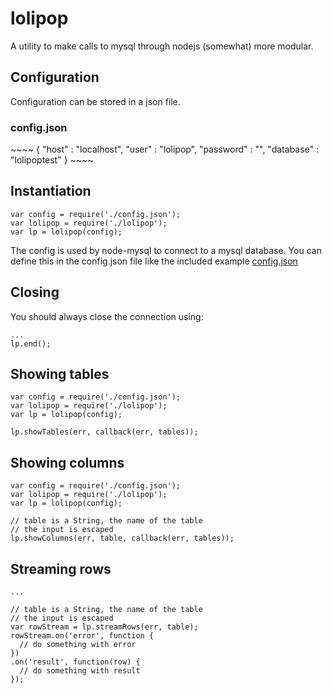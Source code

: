 lolipop
=======

A utility to make calls to mysql through nodejs (somewhat) more modular.

Configuration
-------------

Configuration can be stored in a json file.

<h3>config.json</h3>
~~~~
{
  "host" : "localhost",
  "user" :  "lolipop",
  "password" :  "",
  "database" : "lolipoptest"
}
~~~~

Instantiation
-------------

~~~~
var config = require('./config.json');
var lolipop = require('./lolipop');
var lp = lolipop(config);
~~~~


The config is used by node-mysql to connect to a mysql database.
You can define this in the config.json file
like the included example [config.json](./config.json)


Closing
-------

You should always close the connection using:
~~~~
...
lp.end();
~~~~


Showing tables
--------------

~~~~
var config = require('./config.json');
var lolipop = require('./lolipop');
var lp = lolipop(config);

lp.showTables(err, callback(err, tables));
~~~~

Showing columns
--------------

~~~~
var config = require('./config.json');
var lolipop = require('./lolipop');
var lp = lolipop(config);

// table is a String, the name of the table
// the input is escaped
lp.showColumns(err, table, callback(err, tables));
~~~~

Streaming rows
--------------

~~~~
...

// table is a String, the name of the table
// the input is escaped
var rowStream = lp.streamRows(err, table);
rowStream.on('error', function {
  // do something with error
})
.on('result', function(row) {
  // do something with result
});
~~~~
